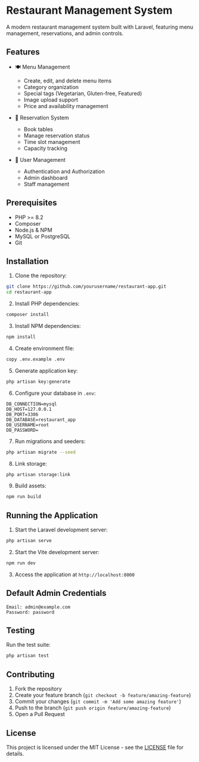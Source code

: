 # Restaurant Management System

A modern restaurant management system built with Laravel, featuring menu management, reservations, and admin controls.

## Features

- 🍽️ Menu Management
  - Create, edit, and delete menu items
  - Category organization
  - Special tags (Vegetarian, Gluten-free, Featured)
  - Image upload support
  - Price and availability management

- 📅 Reservation System
  - Book tables
  - Manage reservation status
  - Time slot management
  - Capacity tracking

- 👤 User Management
  - Authentication and Authorization
  - Admin dashboard
  - Staff management

## Prerequisites

- PHP >= 8.2
- Composer
- Node.js & NPM
- MySQL or PostgreSQL
- Git

## Installation

1. Clone the repository:
```bash
git clone https://github.com/yourusername/restaurant-app.git
cd restaurant-app
```

2. Install PHP dependencies:
```bash
composer install
```

3. Install NPM dependencies:
```bash
npm install
```

4. Create environment file:
```bash
copy .env.example .env
```

5. Generate application key:
```bash
php artisan key:generate
```

6. Configure your database in `.env`:
```env
DB_CONNECTION=mysql
DB_HOST=127.0.0.1
DB_PORT=3306
DB_DATABASE=restaurant_app
DB_USERNAME=root
DB_PASSWORD=
```

7. Run migrations and seeders:
```bash
php artisan migrate --seed
```

8. Link storage:
```bash
php artisan storage:link
```

9. Build assets:
```bash
npm run build
```

## Running the Application

1. Start the Laravel development server:
```bash
php artisan serve
```

2. Start the Vite development server:
```bash
npm run dev
```

3. Access the application at `http://localhost:8000`

## Default Admin Credentials

```
Email: admin@example.com
Password: password
```

## Testing

Run the test suite:
```bash
php artisan test
```

## Contributing

1. Fork the repository
2. Create your feature branch (`git checkout -b feature/amazing-feature`)
3. Commit your changes (`git commit -m 'Add some amazing feature'`)
4. Push to the branch (`git push origin feature/amazing-feature`)
5. Open a Pull Request

## License

This project is licensed under the MIT License - see the [LICENSE](LICENSE) file for details.

